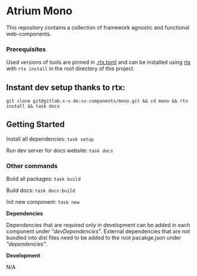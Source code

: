 # Atrium Mono

This repository contains a collection of framework agnostic and functional web-components.

### Prerequisites

Used versions of tools are pinned in [.rtx.toml](.rtx.toml) and can be installed using [rtx](https://github.com/jdxcode/rtx) with `rtx install` in the root directory of this project.

## Instant dev setup thanks to rtx:

```
git clone git@gitlab.s-v.de:sv-components/mono.git && cd mono && rtx install && task docs
```

## Getting Started

Install all dependencies:
`task setup`

Run dev server for docs website:
`task docs`

### Other commands

Build all packages:
`task build`

Build docs:
`task docs:build`

Init new component:
`task new`

**Dependencies**

Dependencies that are required only in development can be added in each component under _"devDependencies"_. External dependencies that are not bundled into dist files need to be added to the root pacakge.json under _"dependencies"_.

**Development**

N/A
